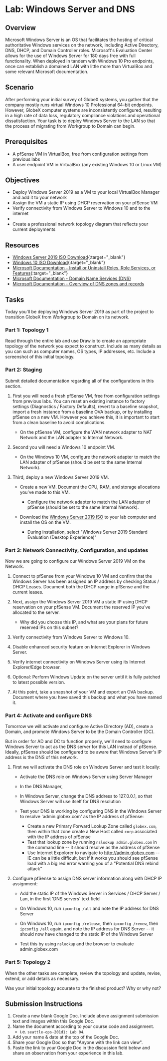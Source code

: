 # Lab: Windows Server and DNS

## Overview

Microsoft Windows Server is an OS that facilitates the hosting of critical authoritative Windows services on the network, including Active Directory, DNS, DHCP, and Domain Controller roles. Microsoft's Evaluation Center allows for the use of Windows Server for 180 days free with full functionality. When deployed in tandem with Windows 10 Pro endpoints, once can establish a domained LAN with little more than VirtualBox and some relevant Microsoft documentation.

## Scenario

After performing your initial survey of GlobeX systems, you gather that the company mostly runs virtual Windows 10 Professional 64-bit endpoints. However, GlobeX computer systems are inconsistently configured, resulting in a high rate of data loss, regulatory compliance violations and operational dissatisfaction. Your task is to deploy Windows Server to the LAN so that the process of migrating from Workgroup to Domain can begin.

## Prerequisites

- A pfSense VM in VirtualBox, free from configuration settings from previous labs
- A user endpoint VM in VirtualBox (any existing Windows 10 or Linux VM)

## Objectives

- Deploy Windows Server 2019 as a VM to your local VirtualBox Manager and add it to your network
- Assign the VM a static IP using DHCP reservation on your pfSense VM
- Verify connectivity from Windows Server to Windows 10 and to the internet
- 
- Create a professional network topology diagram that reflects your current deployments

## Resources

- [Windows Server 2019 ISO Download](https://www.microsoft.com/en-US/evalcenter/evaluate-windows-server-2019?filetype=ISO){:target="_blank"}
- [Windows 10 ISO Download](https://www.icloud.com/iclouddrive/01azgWsJOfzZaBbAj-G3sLWTg#Windows10){:target="_blank"}
- [Microsoft Documentation - Install or Uninstall Roles, Role Services, or Features](https://docs.microsoft.com/en-us/windows-server/administration/server-manager/install-or-uninstall-roles-role-services-or-features){:target="_blank"}
- [Microsoft Documentation - Domain Name Services (DNS)](https://learn.microsoft.com/en-us/windows-server/networking/dns/dns-top)
- [Microsoft Documentation - Overview of DNS zones and records](https://learn.microsoft.com/en-us/azure/dns/dns-zones-records)


## Tasks

Today you'll be deploying Windows Server 2019 as part of the project to transition GlobeX from Workgroup to Domain on its network.

### Part 1: Topology 1

Read through the entire lab and use Draw.io to create an appropriate topology of the network you expect to construct. Include as many details as you can such as computer names, OS types, IP addresses, etc. Include a screenshot of this initial topology.

### Part 2: Staging

Submit detailed documentation regarding all of the configurations in this section.

1. First you will need a fresh pfSense VM, free from configuration settings from previous labs. You can reset an existing instance to factory settings (Diagnostics / Factory Defaults), revert to a baseline snapshot, import a fresh instance from a baseline OVA backup, or by installing pfSense on a new VM. However you achieve this, it is important to start from a clean baseline to avoid complications.

    - On the pfSense VM, configure the WAN network adapter to NAT Network and the LAN adapter to Internal Network.

2. Second you will need a Windows 10 endpoint VM.

    - On the Windows 10 VM, configure the network adapter to match the LAN adapter of pfSense (should be set to the same Internal Network).
    
3. Third, deploy a new Windows Server 2019 VM.

    - Create a new VM. Document the CPU, RAM, and storage allocations you've made to this VM.

        - Configure the network adapter to match the LAN adapter of pfSense (should be set to the same Internal Network).

    - Download the [Windows Server 2019 ISO](https://www.microsoft.com/en-US/evalcenter/evaluate-windows-server-2019?filetype=ISO) to your lab computer and install the OS on the VM.

        - During installation, select "Windows Server 2019 Standard Evaluation (Desktop Experience)"

### Part 3: Network Connectivity, Configuration, and updates

Now we are going to configure our Windows Server 2019 VM on the Network.

1. Connect to pfSense from your Windows 10 VM and confirm that the Windows Server has been assigned an IP address by checking Status / DHCP Leases. Document both the DHCP range in pfSense and the current leases.

2. Next, assign the Windows Server 2019 VM a static IP using DHCP reservation on your pfSense VM. Document the reserved IP you've allocated to the server.

    - Why did you choose this IP, and what are your plans for future reserved IPs on this subnet?

3. Verify connectivity from Windows Server to Windows 10.

4. Disable enhanced security feature on Internet Explorer in Windows Server.

5. Verify internet connectivity on Windows Server using its Internet Explorer/Edge browser.

6. Optional: Perform Windows Update on the server until it is fully patched to latest possible version.

7. At this point, take a snapshot of your VM and export an OVA backup. Document where you have saved this backup and what you have named it.

### Part 4: Activate and configure DNS

Tomorrow we will activate and configure Active Directory (AD), create a Domain, and promote Windows Server to be the Domain Controller (DC).

But in order for AD and DC to function properly, we'll need to configure Windows Server to act as the DNS server for this LAN instead of pfSense. Ideally, pfSense should be configured to be aware that Windows Server's IP address is the DNS of this network.

1. First we will activate the DNS role on Windows Server and test it locally:

    - Activate the DNS role on Windows Server using Server Manager
  
    - In the DNS Manager, 

    - In Windows Server, change the DNS address to 127.0.0.1, so that Windows Server will use itself for DNS resolution

    - Test your DNS is working by configuring DNS in the WIndows Server to resolve 'admin.globex.com' as the IP address of pfSense:
        - Create a new Primary Forward Lookup Zone called `globex.com`, then within that zone create a New Host called `corp` associated with the IP address of pfSense
        - Test that lookup zone by running `nslookup admin.globex.com` in the command line -- it should resolve as the address of pfSense
        - Use Internet Expolorer to navigate to http://admin.globex.com -- IE can be a little difficult, but if it works you should see pfSense load with a big red error warning you of a "Potential DNS rebind attack"
    
2. Configure pfSense to assign DNS server information along with DHCP IP assignment:

    - Add the static IP of the Windows Server in Services / DHCP Server / Lan, in the first 'DNS servers' text field
    
    - On Windows 10, run `ipconfig /all` and note the IP address for DNS Server
   
    - On Windows 10, run `ipconfig /release`, then `ipconfig /renew`, then `ipconfig /all` again, and note the IP address for DNS Server -- it should now have changed to the static IP of the Windows Server
    
    - Test this by using `nslookup` and the browser to evaluate admin.globex.com

### Part 5: Topology 2

When the other tasks are complete, review the topology and update, revise, extend, or add details as necessary.

Was your initial topology accurate to the finished product? Why or why not?

## Submission Instructions

1. Create a new blank Google Doc. Include above assignment submission text and images within this Google Doc.
1. Name the document according to your course code and assignment.
   - i.e. `seattle-ops-201d1: Lab 04`.
1. Add your name & date at the top of the Google Doc.
1. Share your Google Doc so that "Anyone with the link can view".
1. Paste the link to your Google Doc in the discussion field below and share an observation from your experience in this lab.
